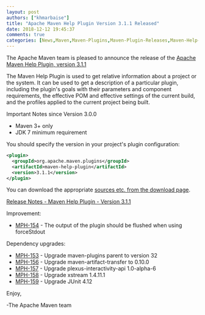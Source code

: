 ```yaml
---
layout: post
authors: ["khmarbaise"]
title: "Apache Maven Help Plugin Version 3.1.1 Released"
date: 2018-12-12 19:45:37
comments: true
categories: [News,Maven,Maven-Plugins,Maven-Plugin-Releases,Maven-Help-plugin,Maven-Help-Plugin-Release]
---
```

The Apache Maven team is pleased to announce the release of the 
[Apache Maven Help Plugin, version 3.1.1](https://maven.apache.org/plugins/maven-help-plugin/)

The Maven Help Plugin is used to get relative information about a project or
the system. It can be used to get a description of a particular plugin,
including the plugin's goals with their parameters and component requirements,
the effective POM and effective settings of the current build, and the profiles
applied to the current project being built.

Important Notes since Version 3.0.0

 * Maven 3+ only
 * JDK 7 minimum requirement
 

You should specify the version in your project's plugin configuration:

```xml
<plugin>
  <groupId>org.apache.maven.plugins</groupId>
  <artifactId>maven-help-plugin</artifactId>
  <version>3.1.1</version>
</plugin>
```

You can download the appropriate [sources etc. from the download page](https://maven.apache.org/plugins/maven-help-plugin/download.cgi).
 

<!-- more -->

[Release Notes - Maven Help Plugin - Version 3.1.1](https://issues.apache.org/jira/secure/ReleaseNote.jspa?projectId=12317522&version=12343422)

Improvement:

 * [MPH-154](https://issues.apache.org/jira/browse/MPH-154) - The output of the plugin should be flushed when using forceStdout

Dependency upgrades:

 * [MPH-153](https://issues.apache.org/jira/browse/MPH-153) - Upgrade maven-plugins parent to version 32
 * [MPH-156](https://issues.apache.org/jira/browse/MPH-156) - Upgrade maven-artifact-transfer to 0.10.0
 * [MPH-157](https://issues.apache.org/jira/browse/MPH-157) - Upgrade plexus-interactivity-api 1.0-alpha-6
 * [MPH-158](https://issues.apache.org/jira/browse/MPH-158) - Upgrade xstream 1.4.11.1
 * [MPH-159](https://issues.apache.org/jira/browse/MPH-159) - Upgrade JUnit 4.12

Enjoy,

-The Apache Maven team

